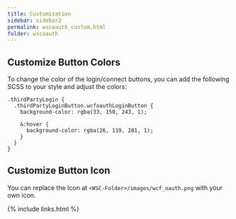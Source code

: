 ```yaml
---
title: Customization
sidebar: sidebar2
permalink: wscoauth_custom.html
folder: wscoauth
---
```


## Customize Button Colors

To change the color of the login/connect buttons, you can add the following SCSS to your style and adjust the colors:

```
.thirdPartyLogin {
  .thirdPartyLoginButton.wcfoauthLoginButton {
    background-color: rgba(33, 150, 243, 1);

    &:hover {
      background-color: rgba(26, 119, 201, 1);
    }
  }
}
```

## Customize Button Icon

You can replace the Icon at `<WSC-Folder>/images/wcf_oauth.png` with your own icon.

{% include links.html %}
